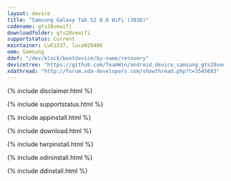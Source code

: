 ```yaml
---
layout: device
title: "Samsung Galaxy Tab S2 8.0 WiFi (2016)"
codename: gts28vewifi
downloadfolder: gts28vewifi
supportstatus: Current
maintainer: LuK1337, luca020400
oem: Samsung
ddof: "/dev/block/bootdevice/by-name/recovery"
devicetree: "https://github.com/TeamWin/android_device_samsung_gts28vewifi"
xdathread: "http://forum.xda-developers.com/showthread.php?t=3545683"
---
```


{% include disclaimer.html %}

{% include supportstatus.html %}

{% include appinstall.html %}

{% include download.html %}

{% include twrpinstall.html %}

{% include odininstall.html %}

{% include ddinstall.html %}
